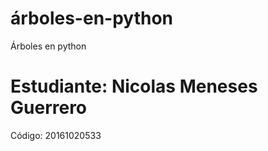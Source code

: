# árboles-en-python
Árboles en python

<h1>Estudiante: Nicolas Meneses Guerrero </h1>
Código: 20161020533
